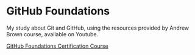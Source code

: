 # GitHub Foundations

My study about Git and GitHub, using the resources provided by Andrew Brown course, available on Youtube.

[GitHub Foundations Certification Course](https://www.youtube.com/watch?v=Jdc0i7RcBv8)